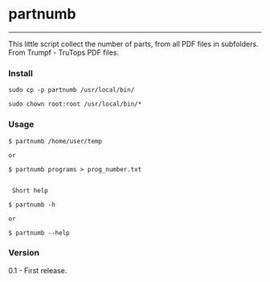 # partnumb
-----
This little script collect the number of parts, from all PDF files in subfolders.
From Trumpf - TruTops PDF files.

### Install
```
sudo cp -p partnumb /usr/local/bin/

sudo chown root:root /usr/local/bin/*
```

### Usage

```
$ partnumb /home/user/temp

or

$ partnumb programs > prog_number.txt


 Short help

$ partnumb -h

or

$ partnumb --help

```
### Version

0.1 - First release.


